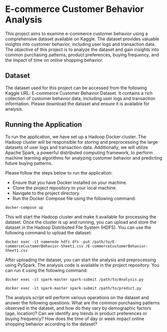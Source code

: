 # E-commerce Customer Behavior Analysis
This project aims to examine e-commerce customer behavior using a comprehensive dataset available on Kaggle. The dataset provides valuable insights into customer behavior, including user logs and transaction data. The objective of this project is to analyze the dataset and gain insights into common purchasing patterns, product preferences, buying frequency, and the impact of time on online shopping behavior.

## Dataset
The dataset used for this project can be accessed from the following Kaggle URL: E-commerce Customer Behavior Dataset. It contains a rich collection of customer behavior data, including user logs and transaction information. Please download the dataset and ensure it is available for analysis.

## Running the Application
To run the application, we have set up a Hadoop Docker cluster. The Hadoop cluster will be responsible for storing and preprocessing the large datasets of user logs and transaction data. Additionally, we will utilize Apache Spark, a powerful distributed computing framework, to perform machine learning algorithms for analyzing customer behavior and predicting future buying patterns.

Please follow the steps below to run the application:

- Ensure that you have Docker installed on your machine.
- Clone the project repository to your local machine.
- Navigate to the project directory.
- Run the Docker Compose file using the following command:
```
docker-compose up
```
This will start the Hadoop cluster and make it available for processing the dataset.
Once the cluster is up and running, you can upload and store the dataset in the Hadoop Distributed File System (HDFS). You can use the following command to upload the dataset:
```
docker exec -it namenode hdfs dfs -put /path/to/E-commerceCustomerBehavior-Sheet1.csv /E-commerceCustomerBehavior-Sheet1.csv
```

After uploading the dataset, you can start the analysis and preprocessing using PySpark. The analysis code is available in the project repository. You can run it using the following command:
```
docker exec -it spark-master spark-submit /path/to/Analysis.py
```
```
docker exec -it spark-master spark-submit /path/to/predict.py
```

The analysis script will perform various operations on the dataset and answer the following questions:
What are the common purchasing patterns observed in the dataset, and how do they vary by demographic factors (age, location)?
Can we identify any trends in product preferences or buying frequency?
How does the time of day or week impact online shopping behavior according to the dataset?

